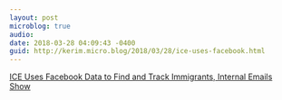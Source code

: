 ```yaml
---
layout: post
microblog: true
audio: 
date: 2018-03-28 04:09:43 -0400
guid: http://kerim.micro.blog/2018/03/28/ice-uses-facebook.html
---
```

[ICE Uses Facebook Data to Find and Track Immigrants, Internal Emails Show](http://theintercept.com/2018/03/26/facebook-data-ice-immigration/)
